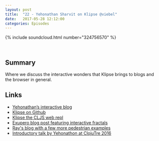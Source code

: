 ```yaml
---
layout: post
title:  "22 - Yehonathan Sharvit on Klipse @viebel"
date:   2017-05-28 12:12:00
categories: Episodes
---
```


{% include soundcloud.html number="324756570" %}

<br>

## Summary

Where we discuss the interactive wonders that Klipse brings to blogs and the browser in general.

## Links

- <a href="http://blog.klipse.tech/" target="_blank">Yehonathan’s interactive blog</a>
- <a href="https://github.com/viebel/klipse" target="_blank">Klipse on Github</a>
- <a href="http://app.klipse.tech/" target="_blank">Klipse the CLJS web repl</a>
- <a href="http://exupero.org/hazard/post/fractals/"
     target="_blank">Exupero blog post featuring interactive fractals</a>
- <a href="http://blog.opengrail.com/clojure/clojurescript/functional/2017/04/17/numbers-text.html"
     target="_blank">Ray's blog with a few more pedestrian examples</a>
- <a href="https://www.youtube.com/watch?v=33mTFjPIN10"
     target="_blank">Introductory talk by Yehonathon at ClojuTre 2016</a>


